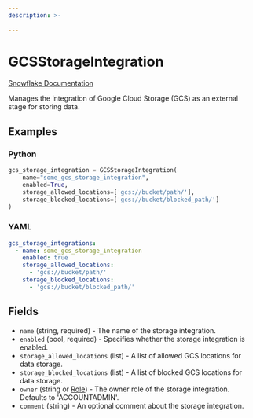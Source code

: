 ```yaml
---
description: >-
  
---
```


# GCSStorageIntegration

[Snowflake Documentation](https://docs.snowflake.com/en/sql-reference/sql/create-storage-integration)

Manages the integration of Google Cloud Storage (GCS) as an external stage for storing data.


## Examples

### Python

```python
gcs_storage_integration = GCSStorageIntegration(
    name="some_gcs_storage_integration",
    enabled=True,
    storage_allowed_locations=['gcs://bucket/path/'],
    storage_blocked_locations=['gcs://bucket/blocked_path/']
)
```


### YAML

```yaml
gcs_storage_integrations:
  - name: some_gcs_storage_integration
    enabled: true
    storage_allowed_locations:
      - 'gcs://bucket/path/'
    storage_blocked_locations:
      - 'gcs://bucket/blocked_path/'
```


## Fields

* `name` (string, required) - The name of the storage integration.
* `enabled` (bool, required) - Specifies whether the storage integration is enabled.
* `storage_allowed_locations` (list) - A list of allowed GCS locations for data storage.
* `storage_blocked_locations` (list) - A list of blocked GCS locations for data storage.
* `owner` (string or [Role](role.md)) - The owner role of the storage integration. Defaults to 'ACCOUNTADMIN'.
* `comment` (string) - An optional comment about the storage integration.


